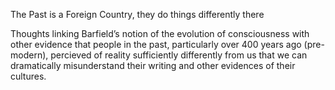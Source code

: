 The Past is a Foreign Country, they do things differently there

Thoughts linking Barfield’s notion of the evolution of consciousness with other evidence that people in the past, particularly over 400 years ago (pre-modern), percieved of reality sufficiently differently from us that we can dramatically misunderstand their writing and other evidences of their cultures.
